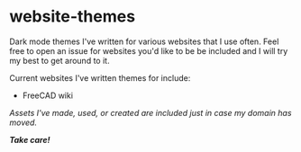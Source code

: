 # website-themes
Dark mode themes I've written for various websites that I use often. Feel free to open an issue for websites you'd like to be be included and I will try my best to get around to it.

Current websites I've written themes for include:
- FreeCAD wiki


*Assets I've made, used, or created are included just in case my domain has moved.*

***Take care!***